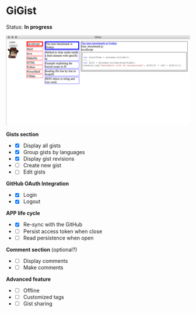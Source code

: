# GiGist

Status: **In progress**


![Screenshot](./screenshot.png)


**Gists section**
- - [x] Display all gists
- - [x] Group gists by languages
- - [x] Display gist revisions
- - [ ] Create new gist
- - [ ] Edit gists

**GitHub OAuth Integration**
- - [x] Login
- - [x] Logout

**APP life cycle**
- - [x] Re-sync with the GitHub
- - [ ] Persist access token when close
- - [ ] Read persistence when open

**Comment section** (optional?)
- - [ ] Display comments
- - [ ] Make comments

**Advanced feature**
- - [ ] Offline
- - [ ] Customized tags
- - [ ] Gist sharing
